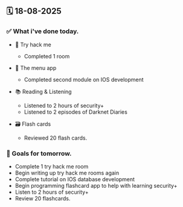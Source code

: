 ## 🗓️ 18-08-2025

### ✅ What i've done today.
- 👾 Try hack me
  - Completed 1 room
 
- 📱 The menu app
  - Completed second module on IOS development
 
- 📚 Reading & Listening
  - Listened to 2 hours of security+
  - Listened to 2 episodes of Darknet Diaries
 
- 🗃️ Flash cards
  - Reviewed 20 flash cards.


### 🎯 Goals for tomorrow.
-  Complete 1 try hack me room
-  Begin writing up try hack me rooms again
-  Complete tutorial on IOS database development
-  Begin programming flashcard app to help with learning security+
-  Listen to 2 hours of security+
-  Review 20 flashcards.
